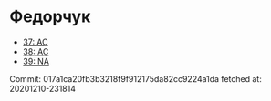# Федорчук
- [37: AC](37.md)
- [38: AC](38.md)
- [39: NA](39.md)

Commit: 017a1ca20fb3b3218f9f912175da82cc9224a1da
 fetched at: 20201210-231814
